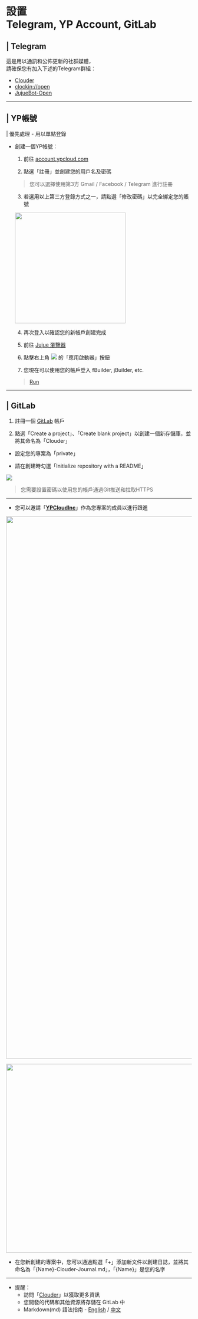 # 設置 <br>Telegram, YP Account, GitLab

## | Telegram
這是用以通訊和公佈更新的社群媒體，
<br>請確保您有加入下述的Telegram群組：
* [Clouder](https://t.me/clouder_open)
* [clockin://open](https://t.me/clockin_open)
* [JujueBot-Open](https://t.me/jujuebot_open)

---
## | YP帳號 
| 優先處理 - 用以單點登錄

* 創建一個YP帳號：
    1. 前往 [account.ypcloud.com](https://account.ypcloud.com/#/login)

    2. 點選「註冊」並創建您的用戶名及密碼
     > 您可以選擇使用第3方 Gmail / Facebook / Telegram 進行註冊

    3. 若選用以上第三方登錄方式之一，請點選「修改密碼」以完全綁定您的賬號

    [<img src="https://user-images.githubusercontent.com/116076967/197032230-e463c270-28a3-4510-8625-14bece013714.png" width=300 height=300>](https://jujue.app/browser)

    4. 再次登入以確認您的新帳戶創建完成

    5. 前往 [Jujue 瀏覽器](https://jujue.app/browser)

    6. 點擊右上角 [![](https://i.imgur.com/3eNN7Er.png)](https://jujue.app/browser) 的「應用啟動器」按鈕

    7. 您現在可以使用您的帳戶登入 fBuilder, jBuilder, etc.
    > [Run](https://run.ypcloud.com)
---

## | GitLab
1. 註冊一個 [GitLab](https://gitlab.com/) 帳戶

2. 點選「Create a project」、「Create blank project」以創建一個新存儲庫，並將其命名為「Clouder」

* 設定您的專案為「private」

* 請在創建時勾選「Initialize repository with a README」

[![](https://user-images.githubusercontent.com/116076967/197028684-6b8b8c84-8417-40ee-a4c2-75c2004949d6.png)](https://gitlab.com/)

> 您需要設置密碼以使用您的帳戶通過Git推送和拉取HTTPS
---
- 您可以邀請「[**YPCloudInc**](https://gitlab.com/YPCloudInc)」作為您專案的成員以進行跟進

[<img width="1470" src="https://user-images.githubusercontent.com/116076967/197031472-6e214003-3eba-418b-982d-47a71a7337e6.png">](https://gitlab.com/)

[<img width="512" src="https://user-images.githubusercontent.com/116076967/197030931-7edb944c-f283-4ebd-b62f-f04582cb2122.png">](https://gitlab.com/)

- 在您新創建的專案中，您可以通過點選「+」添加新文件以創建日誌，並將其命名為「{Name}-Clouder-Journal.md」，「{Name}」是您的名字

---
* 提醒：
    * 訪問「[Clouder](https://github.com/YPCloudInc/Clouder/)」以獲取更多資訊
    * 您開發的代碼和其他資源將存儲在 GitLab 中
    * Markdown(md) 語法指南 - [English](https://www.markdownguide.org/basic-syntax/) / [中文](https://markdown.tw/) 
